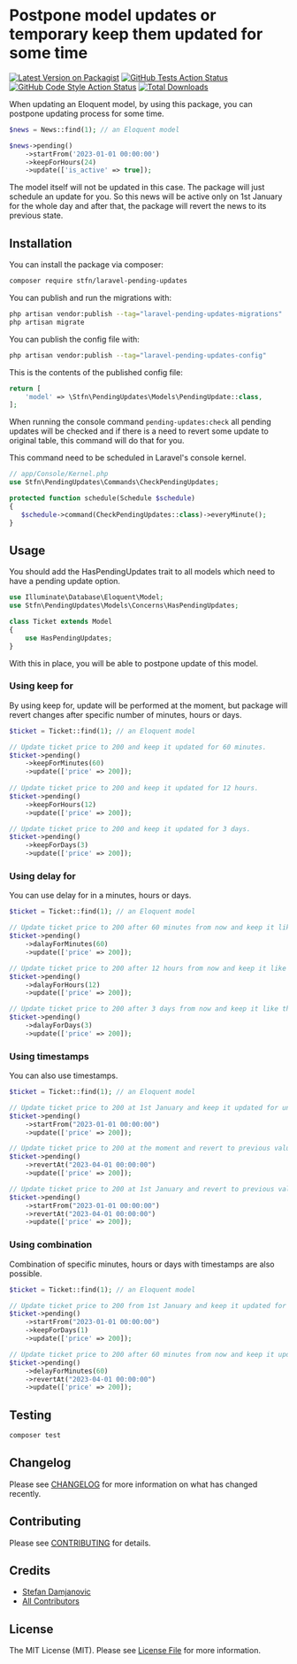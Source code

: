 # Postpone model updates or temporary keep them updated for some time 

[![Latest Version on Packagist](https://img.shields.io/packagist/v/stfndamjanovic/laravel-update-postponer.svg?style=flat-square)](https://packagist.org/packages/stfndamjanovic/laravel-temp-actions)
[![GitHub Tests Action Status](https://img.shields.io/github/actions/workflow/status/stfndamjanovic/laravel-update-postponer/run-tests.yml?branch=main&label=tests&style=flat-square)](https://github.com/stfndamjanovic/laravel-temp-actions/actions?query=workflow%3Arun-tests+branch%3Amain)
[![GitHub Code Style Action Status](https://img.shields.io/github/actions/workflow/status/stfndamjanovic/laravel-update-postponer/fix-php-code-style-issues.yml?branch=main&label=code%20style&style=flat-square)](https://github.com/stfndamjanovic/laravel-temp-actions/actions?query=workflow%3A"Fix+PHP+code+style+issues"+branch%3Amain)
[![Total Downloads](https://img.shields.io/packagist/dt/stfndamjanovic/laravel-update-postponer.svg?style=flat-square)](https://packagist.org/packages/stfndamjanovic/laravel-temp-actions)

When updating an Eloquent model, by using this package, you can postpone updating process for some time.

```php
$news = News::find(1); // an Eloquent model

$news->pending()
    ->startFrom('2023-01-01 00:00:00')
    ->keepForHours(24)
    ->update(['is_active' => true]);
```
The model itself will not be updated in this case. The package will just schedule an update for you.
So this news will be active only on 1st January for the whole day and after that, the package will revert the news to its previous state.

## Installation

You can install the package via composer:

```bash
composer require stfn/laravel-pending-updates
```

You can publish and run the migrations with:

```bash
php artisan vendor:publish --tag="laravel-pending-updates-migrations"
php artisan migrate
```

You can publish the config file with:

```bash
php artisan vendor:publish --tag="laravel-pending-updates-config"
```

This is the contents of the published config file:

```php
return [
    'model' => \Stfn\PendingUpdates\Models\PendingUpdate::class,
];
```
When running the console command `pending-updates:check` all pending updates will be checked
and if there is a need to revert some update to original table, this command will do that for you.

This command need to be scheduled in Laravel's console kernel.
```php
// app/Console/Kernel.php
use Stfn\PendingUpdates\Commands\CheckPendingUpdates;

protected function schedule(Schedule $schedule)
{
   $schedule->command(CheckPendingUpdates::class)->everyMinute();
}
```

## Usage
You should add the HasPendingUpdates trait to all models which need to have a pending update option.

```php
use Illuminate\Database\Eloquent\Model;
use Stfn\PendingUpdates\Models\Concerns\HasPendingUpdates;

class Ticket extends Model
{
    use HasPendingUpdates;
}
```

With this in place, you will be able to postpone update of this model.

### Using keep for

By using keep for, update will be performed at the moment, but package will revert changes after specific number of minutes, hours or days.

```php
$ticket = Ticket::find(1); // an Eloquent model

// Update ticket price to 200 and keep it updated for 60 minutes.
$ticket->pending()
    ->keepForMinutes(60)
    ->update(['price' => 200]);
    
// Update ticket price to 200 and keep it updated for 12 hours.
$ticket->pending()
    ->keepForHours(12)
    ->update(['price' => 200]);

// Update ticket price to 200 and keep it updated for 3 days.
$ticket->pending()
    ->keepForDays(3)
    ->update(['price' => 200]);
```

### Using delay for

You can use delay for in a minutes, hours or days.

```php
$ticket = Ticket::find(1); // an Eloquent model

// Update ticket price to 200 after 60 minutes from now and keep it like that for unlimited time.
$ticket->pending()
    ->dalayForMinutes(60)
    ->update(['price' => 200]);

// Update ticket price to 200 after 12 hours from now and keep it like that for unlimited time.
$ticket->pending()
    ->dalayForHours(12)
    ->update(['price' => 200]);

// Update ticket price to 200 after 3 days from now and keep it like that for unlimited time.
$ticket->pending()
    ->dalayForDays(3)
    ->update(['price' => 200]);
```

### Using timestamps

You can also use timestamps.

```php
$ticket = Ticket::find(1); // an Eloquent model

// Update ticket price to 200 at 1st January and keep it updated for unlimited time.
$ticket->pending()
    ->startFrom("2023-01-01 00:00:00")
    ->update(['price' => 200]);

// Update ticket price to 200 at the moment and revert to previous value at 4th January.
$ticket->pending()
    ->revertAt("2023-04-01 00:00:00")
    ->update(['price' => 200]);

// Update ticket price to 200 at 1st January and revert to previous value at 4th January.
$ticket->pending()
    ->startFrom("2023-01-01 00:00:00")
    ->revertAt("2023-04-01 00:00:00")
    ->update(['price' => 200]);
```

### Using combination

Combination of specific minutes, hours or days with timestamps are also possible.

```php
$ticket = Ticket::find(1); // an Eloquent model

// Update ticket price to 200 from 1st January and keep it updated for 1 day.
$ticket->pending()
    ->startFrom("2023-01-01 00:00:00")
    ->keepForDays(1)
    ->update(['price' => 200]);

// Update ticket price to 200 after 60 minutes from now and keep it updated until 4th January.
$ticket->pending()
    ->delayForMinutes(60)
    ->revertAt("2023-04-01 00:00:00")
    ->update(['price' => 200]);
```

## Testing

```bash
composer test
```

## Changelog

Please see [CHANGELOG](CHANGELOG.md) for more information on what has changed recently.

## Contributing

Please see [CONTRIBUTING](CONTRIBUTING.md) for details.

## Credits

- [Stefan Damjanovic](https://github.com/stfndamjanovic)
- [All Contributors](../../contributors)

## License

The MIT License (MIT). Please see [License File](LICENSE.md) for more information.
